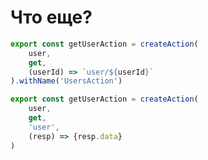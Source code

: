 # Что еще?

```javascript
export const getUserAction = createAction(
    user, 
    get, 
    (userId) => `user/${userId}`
).withName('UsersAction')
```

```javascript
export const getUserAction = createAction(
    user, 
    get, 
    'user', 
    (resp) => {resp.data}
)
```
